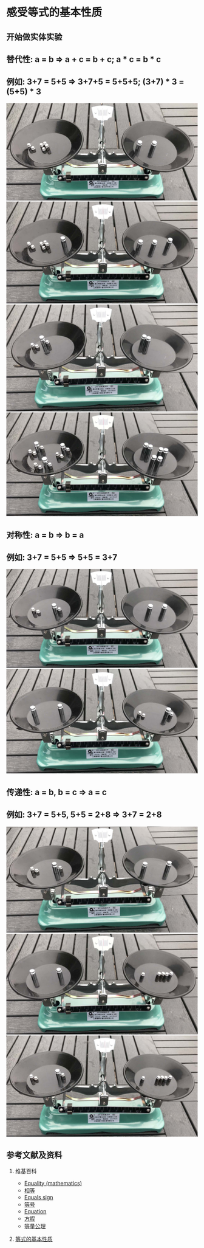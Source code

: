 # 感受等式的基本性质

## 开始做实体实验

## 替代性: a = b => a + c = b + c; a * c = b * c 
## 例如: 3+7 = 5+5 => 3+7+5 = 5+5+5; (3+7) * 3 = (5+5) * 3

![](/images/数论/感受等式和不等式的基本性质和移项变号法则/感受等式的基本性质/1a1.jpg)
![](/images/数论/感受等式和不等式的基本性质和移项变号法则/感受等式的基本性质/1a2.jpg)
![](/images/数论/感受等式和不等式的基本性质和移项变号法则/感受等式的基本性质/1a3.jpg)
![](/images/数论/感受等式和不等式的基本性质和移项变号法则/感受等式的基本性质/1a4.jpg)

## 对称性: a = b => b = a
## 例如: 3+7 = 5+5 => 5+5 = 3+7

![](/images/数论/感受等式和不等式的基本性质和移项变号法则/感受等式的基本性质/2a1.jpg)
![](/images/数论/感受等式和不等式的基本性质和移项变号法则/感受等式的基本性质/2a2.jpg)

## 传递性: a = b, b = c => a = c
## 例如: 3+7 = 5+5, 5+5 = 2+8 => 3+7 = 2+8 

![](/images/数论/感受等式和不等式的基本性质和移项变号法则/感受等式的基本性质/3a1.jpg)
![](/images/数论/感受等式和不等式的基本性质和移项变号法则/感受等式的基本性质/3a2.jpg)
![](/images/数论/感受等式和不等式的基本性质和移项变号法则/感受等式的基本性质/3a3.jpg)

## 参考文献及资料

1. 维基百科
	- [Equality (mathematics)](https://en.wikipedia.org/wiki/Equality_(mathematics))  
	- [相等](https://zh.wikipedia.org/wiki/%E7%9B%B8%E7%AD%89) 
	- [Equals sign](https://en.wikipedia.org/wiki/Equals_sign) 
	- [等号](https://zh.wikipedia.org/wiki/%E7%AD%89%E5%8F%B7) 
	- [Equation](https://en.wikipedia.org/wiki/Equation) 
	- [方程](https://zh.wikipedia.org/wiki/方程) 
	- [等量公理](https://zh.wikipedia.org/wiki/等量公理) 
	
2. [等式的基本性质](https://baike.baidu.com/item/%E7%AD%89%E5%BC%8F/3517693#2)  

